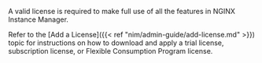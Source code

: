 ---
---

A valid license is required to make full use of all the features in NGINX Instance Manager.

Refer to the [Add a License]({{< ref "nim/admin-guide/add-license.md" >}}) topic for instructions on how to download and apply a trial license, subscription license, or Flexible Consumption Program license.
